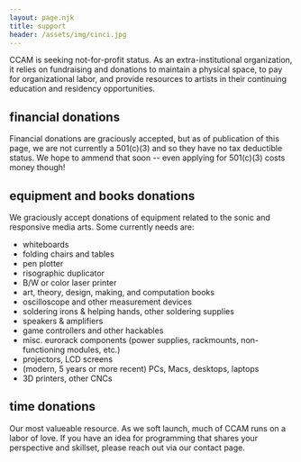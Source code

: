 ```yaml
---
layout: page.njk
title: support
header: /assets/img/cinci.jpg
---
```


CCAM is seeking not-for-profit status. As an extra-institutional organization, it relies on fundraising and donations to maintain a physical space, to pay for organizational labor, and provide resources to artists in their continuing education and residency opportunities.

## financial donations

Financial donations are graciously accepted, but as of publication of this page, we are not currently a 501(c)(3) and so they have no tax deductible status. We hope to ammend that soon -- even applying for 501(c)(3) costs money though!

## equipment and books donations

We graciously accept donations of equipment related to the sonic and responsive media arts. Some currently needs are:

- whiteboards
- folding chairs and tables
- pen plotter
- risographic duplicator
- B/W or color laser printer
- art, theory, design, making, and computation books
- oscilloscope and other measurement devices
- soldering irons & helping hands, other soldering supplies
- speakers & amplifiers
- game controllers and other hackables
- misc. eurorack components (power supplies, rackmounts, non-functioning modules, etc.)
- projectors, LCD screens
- (modern, 5 years or more recent) PCs, Macs, desktops, laptops
- 3D printers, other CNCs

## time donations

Our most valueable resource. As we soft launch, much of CCAM runs on a labor of love. If you have an idea for programming that shares your perspective and skillset, please reach out via our contact page.

